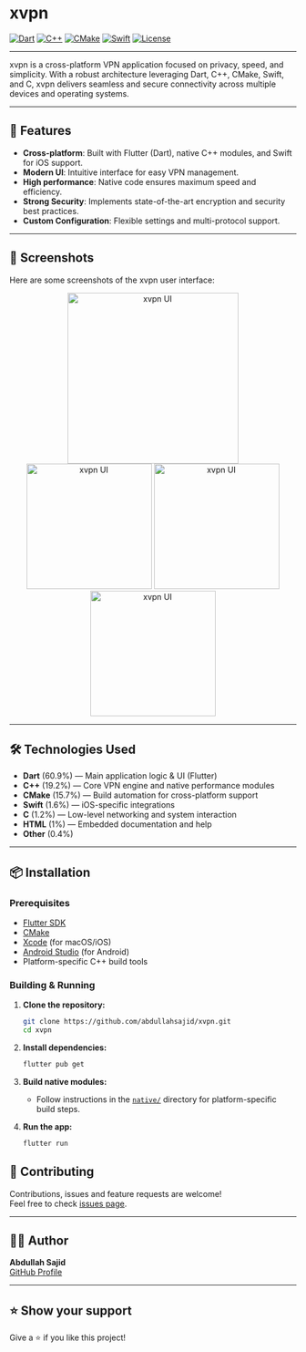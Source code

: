 # xvpn

[![Dart](https://img.shields.io/badge/language-Dart-blue.svg)](https://dart.dev/) 
[![C++](https://img.shields.io/badge/language-C++-blue.svg)](https://isocpp.org/)
[![CMake](https://img.shields.io/badge/build-CMake-green.svg)](https://cmake.org/)
[![Swift](https://img.shields.io/badge/language-Swift-orange.svg)](https://swift.org/)
[![License](https://img.shields.io/badge/license-MIT-lightgrey.svg)](LICENSE)

---

xvpn is a cross-platform VPN application focused on privacy, speed, and simplicity. With a robust architecture leveraging Dart, C++, CMake, Swift, and C, xvpn delivers seamless and secure connectivity across multiple devices and operating systems.

---

## 🚀 Features

- **Cross-platform**: Built with Flutter (Dart), native C++ modules, and Swift for iOS support.
- **Modern UI**: Intuitive interface for easy VPN management.
- **High performance**: Native code ensures maximum speed and efficiency.
- **Strong Security**: Implements state-of-the-art encryption and security best practices.
- **Custom Configuration**: Flexible settings and multi-protocol support.

---

## 📸 Screenshots

Here are some screenshots of the xvpn user interface:

<p align="center">
  <img src="https://github.com/user-attachments/assets/e84d3e1b-1ceb-479d-9ced-f7d7658057be" width="300" alt="xvpn UI" />
  <img src="https://github.com/user-attachments/assets/97fc650e-cd26-4ff2-ab21-93efc864f3dd" width="220" alt="xvpn UI" />
  <img src="https://github.com/user-attachments/assets/b0c062b0-988e-4011-8adb-9cb5395102a8" width="220" alt="xvpn UI" />
  <img src="https://github.com/user-attachments/assets/5ced804a-fb71-494f-b1c0-35762cdefa96" width="220" alt="xvpn UI" />
</p>

---

## 🛠️ Technologies Used

- **Dart** (60.9%) — Main application logic & UI (Flutter)
- **C++** (19.2%) — Core VPN engine and native performance modules
- **CMake** (15.7%) — Build automation for cross-platform support
- **Swift** (1.6%) — iOS-specific integrations
- **C** (1.2%) — Low-level networking and system interaction
- **HTML** (1%) — Embedded documentation and help
- **Other** (0.4%)

---

## 📦 Installation

### Prerequisites

- [Flutter SDK](https://flutter.dev/docs/get-started/install)
- [CMake](https://cmake.org/download/)
- [Xcode](https://developer.apple.com/xcode/) (for macOS/iOS)
- [Android Studio](https://developer.android.com/studio) (for Android)
- Platform-specific C++ build tools

### Building & Running

1. **Clone the repository:**
   ```bash
   git clone https://github.com/abdullahsajid/xvpn.git
   cd xvpn
   ```

2. **Install dependencies:**
   ```bash
   flutter pub get
   ```

3. **Build native modules:**
   - Follow instructions in the [`native/`](./native/) directory for platform-specific build steps.

4. **Run the app:**
   ```bash
   flutter run
   ```

## 🤝 Contributing

Contributions, issues and feature requests are welcome!  
Feel free to check [issues page](https://github.com/abdullahsajid/xvpn/issues).

---

## 🙋‍♂️ Author

**Abdullah Sajid**  
[GitHub Profile](https://github.com/abdullahsajid)

---

## ⭐️ Show your support

Give a ⭐️ if you like this project!
